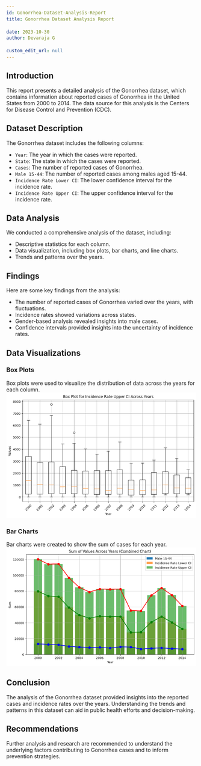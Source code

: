```yaml
---
id: Gonorrhea-Dataset-Analysis-Report
title: Gonorrhea Dataset Analysis Report

date: 2023-10-30
author: Devaraja G

custom_edit_url: null
---
```


## Introduction
This report presents a detailed analysis of the Gonorrhea dataset, which contains information about reported cases of Gonorrhea in the United States from 2000 to 2014. The data source for this analysis is the Centers for Disease Control and Prevention (CDC).

## Dataset Description
The Gonorrhea dataset includes the following columns:
- `Year`: The year in which the cases were reported.
- `State`: The state in which the cases were reported.
- `Cases`: The number of reported cases of Gonorrhea.
- `Male 15-44`: The number of reported cases among males aged 15-44.
- `Incidence Rate Lower CI`: The lower confidence interval for the incidence rate.
- `Incidence Rate Upper CI`: The upper confidence interval for the incidence rate.

## Data Analysis
We conducted a comprehensive analysis of the dataset, including:
- Descriptive statistics for each column.
- Data visualization, including box plots, bar charts, and line charts.
- Trends and patterns over the years.

## Findings
Here are some key findings from the analysis:
- The number of reported cases of Gonorrhea varied over the years, with fluctuations.
- Incidence rates showed variations across states.
- Gender-based analysis revealed insights into male cases.
- Confidence intervals provided insights into the uncertainty of incidence rates.

## Data Visualizations

### Box Plots
Box plots were used to visualize the distribution of data across the years for each column. 
![Box Plot](https://github.com/The-STI-Awareness-Project/Reports/blob/main/Gonorrhea%20and%20Chlamydia%20Report/Outputs/Gonorrhea%20Boxplot%20Incident%20Rate%20Upper%20CI.png?raw=true)

### Bar Charts
Bar charts were created to show the sum of cases for each year. 
![Bar Chart](https://github.com/The-STI-Awareness-Project/Reports/blob/main/Gonorrhea%20and%20Chlamydia%20Report/Outputs/Gonorrhea%20Sum%20of%20Values%20Across%20Years%20(Combined%20Chart).png?raw=true)

## Conclusion
The analysis of the Gonorrhea dataset provided insights into the reported cases and incidence rates over the years. Understanding the trends and patterns in this dataset can aid in public health efforts and decision-making.

## Recommendations
Further analysis and research are recommended to understand the underlying factors contributing to Gonorrhea cases and to inform prevention strategies.
